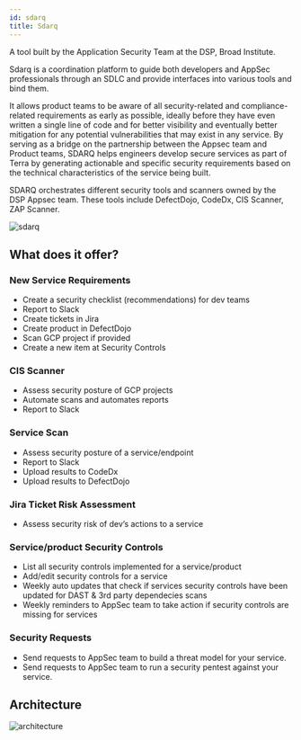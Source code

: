 ```yaml
---
id: sdarq
title: Sdarq
---
```


A tool built by the Application Security Team at the DSP, Broad Institute.

Sdarq is a coordination platform to guide both developers and AppSec professionals through an SDLC and provide interfaces into various tools and bind them.

It allows product teams to be aware of all security-related and compliance-related requirements as early as possible, ideally before they have even written a single line of code and for better visibility and eventually better mitigation for any potential vulnerabilities that may exist in any service. By serving as a bridge on the partnership between the Appsec team and Product teams, SDARQ helps engineers develop secure services as part of Terra by generating actionable and specific security requirements based on the technical characteristics of the service being built.

SDARQ orchestrates different security tools and scanners owned by the DSP Appsec team. These tools include DefectDojo, CodeDx, CIS Scanner, ZAP Scanner.

![sdarq](https://broadinstitute.github.io/dsp-appsec-infrastructure-apps/img/sdarq_app.png)

## What does it offer?

### New Service Requirements

- Create a security checklist (recommendations) for dev teams
- Report to Slack
- Create tickets in Jira
- Create product in DefectDojo
- Scan GCP project if provided
- Create a new item at Security Controls

### CIS Scanner

- Assess security posture of GCP projects
- Automate scans and automates reports
- Report to Slack

### Service Scan

- Assess security posture of a service/endpoint
- Report to Slack
- Upload results to CodeDx
- Upload results to DefectDojo

### Jira Ticket Risk Assessment

- Assess security risk of dev’s actions to a service

### Service/product Security Controls

- List all security controls implemented for a service/product
- Add/edit security controls for a service
- Weekly auto updates that check if services security controls have been updated for DAST & 3rd party dependecies scans
- Weekly reminders to AppSec team to take action if security controls are missing for services

### Security Requests

- Send requests to AppSec team to build a threat model for your service.
- Send requests to AppSec team to run a security pentest against your service.


## Architecture

![architecture](https://broadinstitute.github.io/dsp-appsec-infrastructure-apps/img/sdarq.png)

